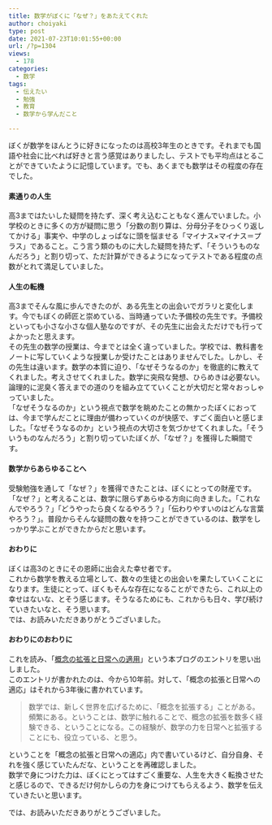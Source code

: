 ```yaml
---
title: 数学がぼくに「なぜ？」をあたえてくれた
author: choiyaki
type: post
date: 2021-07-23T10:01:55+00:00
url: /?p=1304
views:
  - 178
categories:
  - 数学
tags:
  - 伝えたい
  - 勉強
  - 教育
  - 数学から学んだこと

---
```

ぼくが数学をほんとうに好きになったのは高校3年生のときです。それまでも国語や社会に比べれば好きと言う感覚はありましたし、テストでも平均点はとることができていたように記憶しています。でも、あくまでも数学はその程度の存在でした。

#### 素通りの人生

高3まではたいした疑問を持たず、深く考え込むこともなく進んでいました。小学校のときに多くの方が疑問に思う「分数の割り算は、分母分子をひっくり返してかける」事実や、中学のしょっぱなに頭を悩ませる「マイナス×マイナス＝プラス」であること。こう言う類のものに大した疑問を持たず、「そういうものなんだろう」と割り切って、ただ計算ができるようになってテストである程度の点数がとれて満足していました。

#### 人生の転機

高3までそんな風に歩んできたのが、ある先生との出会いでガラリと変化します。今でもぼくの師匠と崇めている、当時通っていた予備校の先生です。予備校といっても小さな小さな個人塾なのですが、その先生に出会えただけでも行ってよかったと思えます。  
その先生の数学の授業は、今までとは全く違っていました。学校では、教科書をノートに写していくような授業しか受けたことはありませんでした。しかし、その先生は違います。数学の本質に迫り、「なぜそうなるのか」を徹底的に教えてくれました。考えさせてくれました。数学に突飛な発想、ひらめきは必要ない。論理的に泥臭く答えまでの道のりを組み立てていくことが大切だと常々おっしゃっていました。  
「なぜそうなるのか」という視点で数学を眺めたことの無かったぼくにおっては、今まで学んだことに理由が備わっていくのが快感で、すごく面白いと感じました。「なぜそうなるのか」という視点の大切さを気づかせてくれました。「そういうものなんだろう」と割り切っていたぼくが、「なぜ？」を獲得した瞬間です。

#### 数学からあらゆることへ

受験勉強を通して「なぜ？」を獲得できたことは、ぼくにとっての財産です。「なぜ？」と考えることは、数学に限らずあらゆる方向に向きました。「これなんでやろう？」「どうやったら良くなるやろう？」「伝わりやすいのはどんな言葉やろう？」。普段からそんな疑問の数々を持つことができているのは、数学をしっかり学ぶことができたからだと思います。

#### おわりに

ぼくは高3のときにその恩師に出会えた幸せ者です。  
これから数学を教える立場として、数々の生徒との出会いを果たしていくことになります。生徒にとって、ぼくもそんな存在になることができたら、これ以上の幸せはないな、とそう感じます。そうなるためにも、これからも日々、学び続けていきたいなと、そう思います。  
では、お読みいただきありがとうございました。

#### おわりにのおわりに

これを読み、「[概念の拡張と日常への適用][1]」という本ブログのエントリを思い出しました。  
このエントリが書かれたのは、今から10年前。対して、「概念の拡張と日常への適応」はそれから3年後に書かれています。

> 数学では、新しく世界を広げるために、「概念を拡張する」ことがある。頻繁にある。ということは、数学に触れることで、概念の拡張を数多く経験できる、ということになる。この経験が、数学の力を日常へと拡張することにも、役立っている、と思う。 

ということを「概念の拡張と日常への適応」内で書いているけど、自分自身、それを強く感じていたんだな、ということを再確認しました。  
数学で身につけた力は、ぼくにとってはすごく重要な、人生を大きく転換させたと感じるので、できるだけ何かしらの力を身につけてもらえるよう、数学を伝えていきたいと思います。

では、お読みいただきありがとうございました。

 [1]: https://choiyaki.com/?p=1195